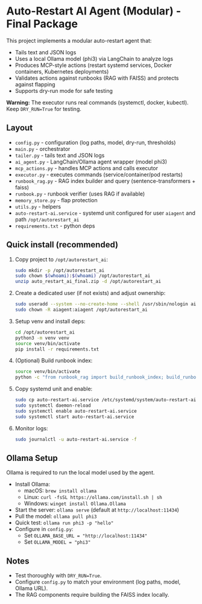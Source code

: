 # Auto-Restart AI Agent (Modular) - Final Package

This project implements a modular auto-restart agent that:
- Tails text and JSON logs
- Uses a local Ollama model (phi3) via LangChain to analyze logs
- Produces MCP-style actions (restart systemd services, Docker containers, Kubernetes deployments)
- Validates actions against runbooks (RAG with FAISS) and protects against flapping
- Supports dry-run mode for safe testing

**Warning:** The executor runs real commands (systemctl, docker, kubectl). Keep `DRY_RUN=True` for testing.

## Layout
- `config.py` - configuration (log paths, model, dry-run, thresholds)
- `main.py` - orchestrator
- `tailer.py` - tails text and JSON logs
- `ai_agent.py` - LangChain/Ollama agent wrapper (model phi3)
- `mcp_actions.py` - handles MCP actions and calls executor
- `executor.py` - executes commands (service/container/pod restarts)
- `runbook_rag.py` - RAG index builder and query (sentence-transformers + faiss)
- `runbook.py` - runbook verifier (uses RAG if available)
- `memory_store.py` - flap protection
- `utils.py` - helpers
- `auto-restart-ai.service` - systemd unit configured for user `aiagent` and path `/opt/autorestart_ai`
- `requirements.txt` - python deps

## Quick install (recommended)
1. Copy project to `/opt/autorestart_ai`:
   ```bash
   sudo mkdir -p /opt/autorestart_ai
   sudo chown $(whoami):$(whoami) /opt/autorestart_ai
   unzip auto_restart_ai_final.zip -d /opt/autorestart_ai
   ```
2. Create a dedicated user (if not exists) and adjust ownership:
   ```bash
   sudo useradd --system --no-create-home --shell /usr/sbin/nologin aiagent
   sudo chown -R aiagent:aiagent /opt/autorestart_ai
   ```
3. Setup venv and install deps:
   ```bash
   cd /opt/autorestart_ai
   python3 -m venv venv
   source venv/bin/activate
   pip install -r requirements.txt
   ```
4. (Optional) Build runbook index:
   ```bash
   source venv/bin/activate
   python -c "from runbook_rag import build_runbook_index; build_runbook_index()"
   ```
5. Copy systemd unit and enable:
   ```bash
   sudo cp auto-restart-ai.service /etc/systemd/system/auto-restart-ai.service
   sudo systemctl daemon-reload
   sudo systemctl enable auto-restart-ai.service
   sudo systemctl start auto-restart-ai.service
   ```
6. Monitor logs:
   ```bash
   sudo journalctl -u auto-restart-ai.service -f
   ```

## Ollama Setup
Ollama is required to run the local model used by the agent.

- Install Ollama:
  - macOS: `brew install ollama`
  - Linux: `curl -fsSL https://ollama.com/install.sh | sh`
  - Windows: `winget install Ollama.Ollama`
- Start the server: `ollama serve` (default at `http://localhost:11434`)
- Pull the model: `ollama pull phi3`
- Quick test: `ollama run phi3 -p "hello"`
- Configure in `config.py`:
  - Set `OLLAMA_BASE_URL = "http://localhost:11434"`
  - Set `OLLAMA_MODEL = "phi3"`

## Notes
- Test thoroughly with `DRY_RUN=True`.
- Configure `config.py` to match your environment (log paths, model, Ollama URL).
- The RAG components require building the FAISS index locally.

